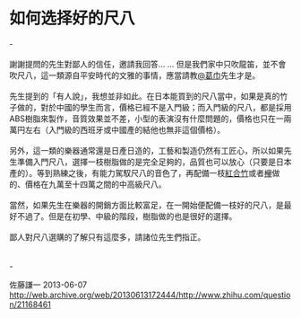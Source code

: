 # 如何选择好的尺八

<div class="zm-editable-content clearfix">-<br><br>謝謝提問的先生對鄙人的信任，邀請我回答... ... 但是我們家中只吹龍笛，並不會吹尺八，這一類源自平安時代的文雅的事情，應當請教<a class="member_mention" data-editable="true" data-title="@葛巾" href="/web/20130613172444/http://www.zhihu.com/people/ge-jin-23" data-tip="p$b$ge-jin-23">@葛巾</a>先生才是。<br><br>先生提到的「有人說」，我想並非如此。在日本能買到的尺八當中，如果是真的竹子做的，對於中國的學生而言，價格已經不是入門級；而入門級的尺八，都是採用ABS樹脂來製作，音質效果並不差，小型的表演沒有什麼問題的，價格也只在一兩萬円左右（入門級的西班牙或中國產的結他也無非這個價格）。<br><br>另外，這一類的樂器通常還是日產日造的，工藝和製造仍然有工匠心，所以如果先生準備入門尺八，選擇一枝樹脂做的是完全足夠的，品質也可以放心（只要是日本產的）。等到熟練之後，有能力駕馭尺八的音色了，再配備一枝<u>紅合竹</u>或者<u>欅</u>做的、價格在九萬至十四萬之間的中高級尺八。<br><br>當然，如果先生在樂器的開銷方面比較富足，在一開始便配備一枝好的尺八，是最好不過了。但是在初學、中級的階段，樹脂做的也是很好的選擇。<br><br>鄙人對尺八選購的了解只有這麼多，請諸位先生們指正。<br><br><br>-</div>

佐藤謙一 2013-06-07 http://web.archive.org/web/20130613172444/http://www.zhihu.com/question/21168461